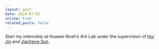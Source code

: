 ```yaml
---
layout: post
date: 2024-07-02
inline: true
related_posts: false
---
```


Start my internship at Huawei Noah’s Ark Lab under the supervision of [Hui Jin](https://huijin12.github.io/) and [Jiacheng Sun](https://openreview.net/profile?id=~Jiacheng_Sun1).
